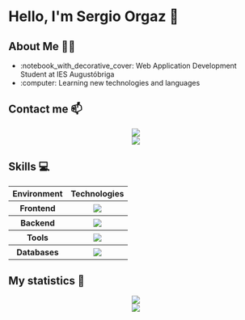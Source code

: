 # Hello, I'm Sergio Orgaz 👋
## About Me :technologist:
<ul>
  <li>:notebook_with_decorative_cover: Web Application Development Student at IES Augustóbriga</li>
  <li>:computer: Learning new technologies and languages</li>
</ul>

## Contact me 📫
<div align="center">
  <a href="mailto:sorgazb@gmail.com">
    <img src="https://img.shields.io/badge/Gmail-D14836?style=for-the-badge&logo=gmail&logoColor=white">
  </a>
</div>
<div align="center">
  <a href="https://www.linkedin.com/in/sergio-orgaz-bravo-3b488a302/">
    <img src="https://img.shields.io/badge/LinkedIn-0077B5?style=for-the-badge&logo=linkedin&logoColor=white">
  </a>
</div>

## Skills :computer:

<div align="center">
  <table>
    <tr>
      <th>Environment</th>
      <th>Technologies</th>
    </tr>
    <tr>
      <th>Frontend</th>
    <th>
      <img src="https://skillicons.dev/icons?i=html,css,js,bootstrap"/>
    </th>
    </tr>
    <tr>
      <th>Backend</th>
      <th>
        <img src="https://skillicons.dev/icons?i=cpp,java,php,nodejs,golang">
      </th>
    </tr>
    <tr>
      <th>Tools</th>
      <th>
        <img src="https://skillicons.dev/icons?i=eclipse,vscode,git,github,linux,idea,spring,powershell,maven">
      </th>
    </tr>
    <tr>
      <th>Databases</th>
      <th>
        <img src="https://skillicons.dev/icons?i=mongodb,mysql">
      </th>
    </tr>
  </table>
</div>

## My statistics :medal_sports:
<div align="center">
<img src="https://github-readme-stats.vercel.app/api/top-langs?username=sorgazb&show_icons=true&locale=en&layout=compact&line_height=20&theme=react"/>
</div>
<div align="center">
<img src="https://github-readme-stats.vercel.app/api?username=sorgazb&theme=react&rank_icon=github"/>
</div>


